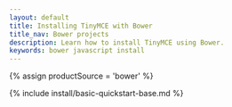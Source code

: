 ```yaml
---
layout: default
title: Installing TinyMCE with Bower
title_nav: Bower projects
description: Learn how to install TinyMCE using Bower.
keywords: bower javascript install
---
```


{% assign productSource = 'bower' %}

{% include install/basic-quickstart-base.md %}